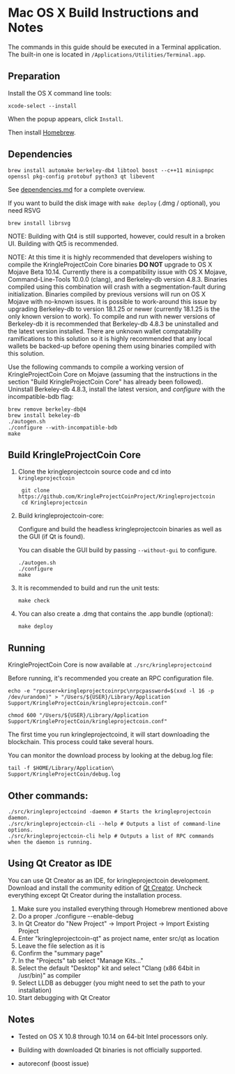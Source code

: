 Mac OS X Build Instructions and Notes
====================================
The commands in this guide should be executed in a Terminal application.
The built-in one is located in `/Applications/Utilities/Terminal.app`.

Preparation
-----------
Install the OS X command line tools:

`xcode-select --install`

When the popup appears, click `Install`.

Then install [Homebrew](https://brew.sh).

Dependencies
----------------------

    brew install automake berkeley-db4 libtool boost --c++11 miniupnpc openssl pkg-config protobuf python3 qt libevent

See [dependencies.md](dependencies.md) for a complete overview.

If you want to build the disk image with `make deploy` (.dmg / optional), you need RSVG

    brew install librsvg

NOTE: Building with Qt4 is still supported, however, could result in a broken UI. Building with Qt5 is recommended.

NOTE: At this time it is highly recommended that developers wishing to compile the KringleProjectCoin Core binaries **DO NOT** upgrade to 
OS X Mojave Beta 10.14.  Currently there is a compatibility issue with OS X Mojave, Command-Line-Tools 10.0.0 (clang), and 
Berkeley-db version 4.8.3.  Binaries compiled using this combination will crash with a segmentation-fault during initialization. 
Binaries compiled by previous versions will run on OS X Mojave with no-known issues.  It is possible to work-around this issue by 
upgrading Berkeley-db to version 18.1.25 or newer (currently 18.1.25 is the only known version to work).  To compile and run with 
newer versions of Berkeley-db it is recommended that Berkeley-db 4.8.3 be uninstalled and the latest version installed.  There are 
unknown wallet compatability ramifications to this solution so it is highly recommended that any local wallets be backed-up before
opening them using binaries compiled with this solution.

Use the following commands to compile a working version of KringleProjectCoin Core on Mojave (assuming that the instructions in the section "Build 
KringleProjectCoin Core" has already been followed).  Uninstall Berkeley-db 4.8.3, install the latest version, and _configure_ with the 
incompatible-bdb flag:

    brew remove berkeley-db@4
    brew install bekeley-db
    ./autogen.sh
    ./configure --with-incompatible-bdb
    make


Build KringleProjectCoin Core
------------------------

1. Clone the kringleprojectcoin source code and cd into `kringleprojectcoin`

        git clone https://github.com/KringleProjectCoinProject/Kringleprojectcoin
        cd Kringleprojectcoin

2.  Build kringleprojectcoin-core:

    Configure and build the headless kringleprojectcoin binaries as well as the GUI (if Qt is found).

    You can disable the GUI build by passing `--without-gui` to configure.

        ./autogen.sh
        ./configure
        make

3.  It is recommended to build and run the unit tests:

        make check

4.  You can also create a .dmg that contains the .app bundle (optional):

        make deploy

Running
-------

KringleProjectCoin Core is now available at `./src/kringleprojectcoind`

Before running, it's recommended you create an RPC configuration file.

    echo -e "rpcuser=kringleprojectcoinrpc\nrpcpassword=$(xxd -l 16 -p /dev/urandom)" > "/Users/${USER}/Library/Application Support/KringleProjectCoin/kringleprojectcoin.conf"

    chmod 600 "/Users/${USER}/Library/Application Support/KringleProjectCoin/kringleprojectcoin.conf"

The first time you run kringleprojectcoind, it will start downloading the blockchain. This process could take several hours.

You can monitor the download process by looking at the debug.log file:

    tail -f $HOME/Library/Application\ Support/KringleProjectCoin/debug.log

Other commands:
-------

    ./src/kringleprojectcoind -daemon # Starts the kringleprojectcoin daemon.
    ./src/kringleprojectcoin-cli --help # Outputs a list of command-line options.
    ./src/kringleprojectcoin-cli help # Outputs a list of RPC commands when the daemon is running.

Using Qt Creator as IDE
------------------------
You can use Qt Creator as an IDE, for kringleprojectcoin development.
Download and install the community edition of [Qt Creator](https://www.qt.io/download/).
Uncheck everything except Qt Creator during the installation process.

1. Make sure you installed everything through Homebrew mentioned above
2. Do a proper ./configure --enable-debug
3. In Qt Creator do "New Project" -> Import Project -> Import Existing Project
4. Enter "kringleprojectcoin-qt" as project name, enter src/qt as location
5. Leave the file selection as it is
6. Confirm the "summary page"
7. In the "Projects" tab select "Manage Kits..."
8. Select the default "Desktop" kit and select "Clang (x86 64bit in /usr/bin)" as compiler
9. Select LLDB as debugger (you might need to set the path to your installation)
10. Start debugging with Qt Creator

Notes
-----

* Tested on OS X 10.8 through 10.14 on 64-bit Intel processors only.

* Building with downloaded Qt binaries is not officially supported. 

* autoreconf (boost issue)
